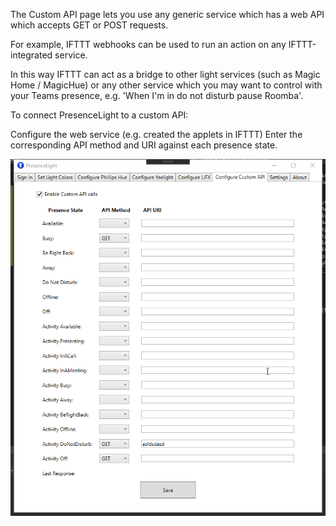 
The Custom API page lets you use any generic service which has a web API which accepts GET or POST requests.

For example, IFTTT webhooks can be used to run an action on any IFTTT-integrated service.

In this way IFTTT can act as a bridge to other light services (such as Magic Home / MagicHue) or any other service which you may want to control with your Teams presence, e.g. 'When I'm in do not disturb pause Roomba'.

To connect PresenceLight to a custom API:

Configure the web service (e.g. created the applets in IFTTT)
Enter the corresponding API method and URI against each presence state.

   ![Configured](../static/customApi.png)
